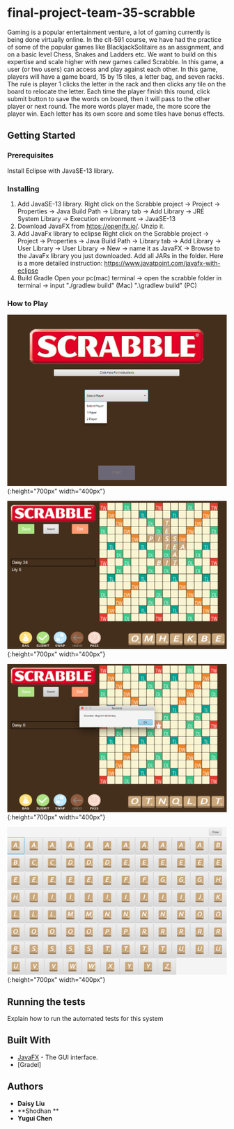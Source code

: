 # final-project-team-35-scrabble

Gaming is a popular entertainment venture, a lot of gaming currently is being done virtually online. In the cit-591 course, we have had the practice of some of the popular games like BlackjackSolitaire as an assignment, and on a basic level Chess, Snakes and Ladders etc. We want to build on this expertise and scale higher with new games called Scrabble. In this game, a user (or two users) can access and play against each other. In this game, players will have a game board, 15 by 15 tiles, a letter bag, and seven racks. The rule is player 1 clicks the letter in the rack and then clicks any tile on the board to relocate the letter. Each time the player finish this round, click submit button to save the words on board, then it will pass to the other player or next round. The more words player made, the more score the player win. Each letter has its own score and some tiles have bonus effects.

## Getting Started

### Prerequisites

Install Eclipse with JavaSE-13 library.

### Installing

1. Add JavaSE-13 library.
Right click on the Scrabble project -> Project -> Properties -> Java Build Path -> Library tab -> Add Library -> JRE System Library ->
Execution environment -> JavaSE-13
2. Download JavaFX from https://openjfx.io/. Unzip it.
3. Add JavaFx library to eclipse
Right click on the Scrabble project -> Project -> Properties -> Java Build Path -> Library tab -> Add Library -> User Library -> User Library -> New -> name it as JavaFX -> Browse to the JavaFx library you just downloaded. Add all JARs in the folder. Here is a more detailed instruction: https://www.javatpoint.com/javafx-with-eclipse
4. Build Gradle
Open your pc(mac) terminal -> open the scrabble folder in terminal -> input "./gradlew build" (Mac) ".\gradlew build" (PC)

### How to Play

![Image description](https://github.com/UPenn-CIT599/final-project-team-35-scrabble/blob/master/Scrabble/src/main/resources/welcome%20interface.png){:height="700px" width="400px"}

![Image description](https://github.com/UPenn-CIT599/final-project-team-35-scrabble/blob/master/Scrabble/src/main/resources/multiple%20player%20interface.png){:height="700px" width="400px"}

![Image description](https://github.com/UPenn-CIT599/final-project-team-35-scrabble/blob/master/Scrabble/src/main/resources/search%20function.png){:height="700px" width="400px"}

![Image description](https://github.com/UPenn-CIT599/final-project-team-35-scrabble/blob/master/Scrabble/src/main/resources/bag%20of%20letter.png){:height="700px" width="400px"}


## Running the tests

Explain how to run the automated tests for this system

## Built With

* [JavaFX](https://openjfx.io/) - The GUI interface.
* [Gradel]


## Authors

* **Daisy Liu**
* **Shodhan **
* **Yugui Chen**


